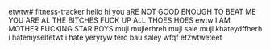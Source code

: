 etwtw# fitness-tracker
hello
hi
you aRE NOT GOOD ENOUGH TO BEAT ME
YOU ARE AL THE BITCHES 
FUCK UP ALL THOES HOES ewtw
I AM MOTHER  FUCKING STAR BOYS muji
mujierhreh
muji sale
muji khateydffherh
i hatemyselfetwt
i hate   yeryryw
tero bau saley
wfqf
et2wtweteet
